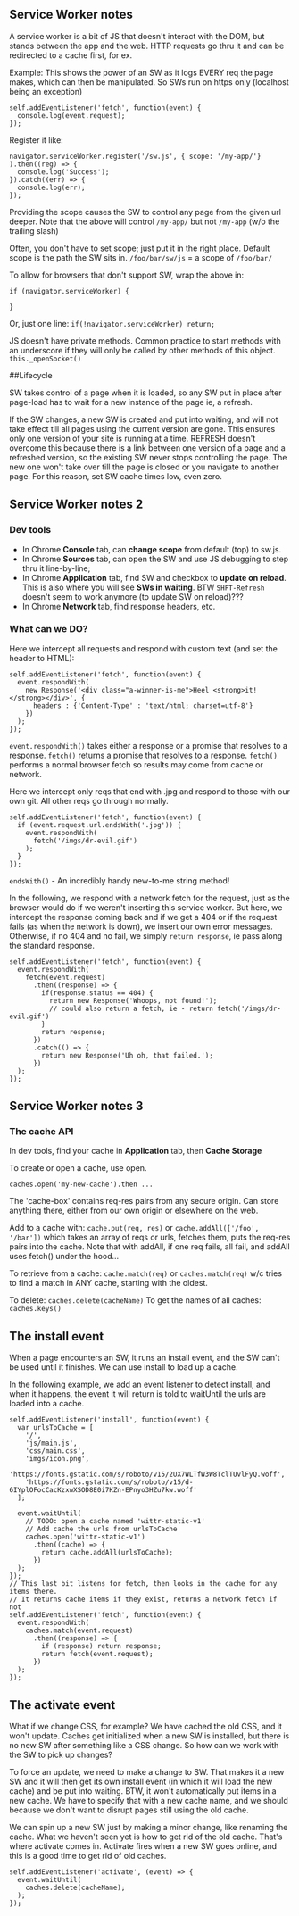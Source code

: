 ## Service Worker notes

A service worker is a bit of JS that doesn't interact with the DOM, but stands between the app and the web. HTTP requests go thru it and can be redirected to a cache first, for ex.

Example: This shows the power of an SW as it logs EVERY req the page makes, which can then be manipulated. So SWs run on https only (localhost being an exception)

```
self.addEventListener('fetch', function(event) {
  console.log(event.request);
});
```

Register it like:

```
navigator.serviceWorker.register('/sw.js', { scope: '/my-app/'} ).then((reg) => {
  console.log('Success');
}).catch((err) => {
  console.log(err);
});
```

Providing the scope causes the SW to control any page from the given url deeper. Note that the above will control `/my-app/` but not `/my-app` (w/o the trailing slash)

Often, you don't have to set scope; just put it in the right place. Default scope is the path the SW sits in. `/foo/bar/sw/js` = a scope of `/foo/bar/`

To allow for browsers that don't support SW, wrap the above in:

```
if (navigator.serviceWorker) {

}
```
Or, just one line: `if(!navigator.serviceWorker) return;`

JS doesn't have private methods. Common practice to start methods with an underscore if they will only be called by other methods of this object. `this._openSocket()`

##Lifecycle

SW takes control of a page when it is loaded, so any SW put in place after page-load has to wait for a new instance of the page ie, a refresh.

If the SW changes, a new SW is created and put into waiting, and will not take effect till all pages using the current version are gone. This ensures only one version of your site is running at a time. REFRESH doesn't overcome this because there is a link between one version of a page and a refreshed version, so the existing SW never stops controlling the page. The new one won't take over till the page is closed or you navigate to another page. For this reason, set SW cache times low, even zero.

## Service Worker notes 2

### Dev tools
- In Chrome **Console** tab, can **change scope** from default (top) to sw.js.
- In Chrome **Sources** tab, can open the SW and use JS debugging to step thru it line-by-line;
- In Chrome **Application** tab, find SW and checkbox to **update on reload**. This is also where you will see **SWs in waiting**. BTW `SHFT-Refresh` doesn't seem to work anymore (to update SW on reload)???
- In Chrome **Network** tab, find response headers, etc.


### What can we DO?
Here we intercept all requests and respond with custom text (and set the header to HTML):
```
self.addEventListener('fetch', function(event) {
  event.respondWith(
    new Response('<div class="a-winner-is-me">Heel <strong>it!</strong></div>', {
      headers : {'Content-Type' : 'text/html; charset=utf-8'}
    })
  );
});
```
`event.respondWith()` takes either a response or a promise that resolves to a response.
`fetch()` returns a promise that resolves to a response. `fetch()` performs a normal browser fetch so results may come from cache or network.

Here we intercept only reqs that end with .jpg and respond to those with our own git. All other reqs go through normally.
```
self.addEventListener('fetch', function(event) {
  if (event.request.url.endsWith('.jpg')) {
    event.respondWith(
      fetch('/imgs/dr-evil.gif')
    );
  }
});
```
`endsWith()` - An incredibly handy new-to-me string method!

In the following, we respond with a network fetch for the request, just as the browser would do if we weren't inserting this service worker. But here, we intercept the response coming back and if we get a 404 or if the request fails (as when the network is down), we insert our own error messages. Otherwise, if no 404 and no fail, we simply `return response`, ie pass along the standard response.

```
self.addEventListener('fetch', function(event) {
  event.respondWith(
    fetch(event.request)
      .then((response) => {
        if(response.status == 404) {
          return new Response('Whoops, not found!');
          // could also return a fetch, ie - return fetch('/imgs/dr-evil.gif')
        }
        return response;
      })
      .catch(() => {
        return new Response('Uh oh, that failed.');
      })
  );
});
```

## Service Worker notes 3

### The cache API
In dev tools, find your cache in **Application** tab, then **Cache Storage**

To create or open a cache, use open.
```
caches.open('my-new-cache').then ...
```

The 'cache-box' contains req-res pairs from any secure origin. Can store anything there, either from our own origin or elsewhere on the web.

Add to a cache with:
`cache.put(req, res)` or `cache.addAll(['/foo', '/bar'])` which takes an array of reqs or urls, fetches them, puts the req-res pairs into the cache. Note that with addAll, if one req fails, all fail, and addAll uses fetch() under the hood...

To retrieve from a cache:
`cache.match(req)` or `caches.match(req)` w/c tries to find a match in ANY cache, starting with the oldest.

To delete: `caches.delete(cacheName)`
To get the names of all caches: `caches.keys()`


## The install event
When a page encounters an SW, it runs an install event, and the SW can't be used until it finishes. We can use install to load up a cache.

In the following example, we add an event listener to detect install, and when it happens, the event it will return is told to waitUntil the urls are loaded into a cache.
```
self.addEventListener('install', function(event) {
  var urlsToCache = [
    '/',
    'js/main.js',
    'css/main.css',
    'imgs/icon.png',
    'https://fonts.gstatic.com/s/roboto/v15/2UX7WLTfW3W8TclTUvlFyQ.woff',
    'https://fonts.gstatic.com/s/roboto/v15/d-6IYplOFocCacKzxwXSOD8E0i7KZn-EPnyo3HZu7kw.woff'
  ];

  event.waitUntil(
    // TODO: open a cache named 'wittr-static-v1'
    // Add cache the urls from urlsToCache
    caches.open('wittr-static-v1')
      .then((cache) => {
        return cache.addAll(urlsToCache);
      })
  );
});
// This last bit listens for fetch, then looks in the cache for any items there.
// It returns cache items if they exist, returns a network fetch if not
self.addEventListener('fetch', function(event) {
  event.respondWith(
    caches.match(event.request)
      .then((response) => {
        if (response) return response;
        return fetch(event.request);
      })
  );
});
```

## The activate event
What if we change CSS, for example? We have cached the old CSS, and it won't update. Caches get initialized when a new SW is installed, but there is no new SW after something like a CSS change. So how can we work with the SW to pick up changes?

To force an update, we need to make a change to SW. That makes it a new SW and it will then get its own install event (in which it will load the new cache) and be put into waiting. BTW, it won't automatically put items in a new cache. We have to specify that with a new cache name, and we should because we don't want to disrupt pages still using the old cache.

We can spin up a new SW just by making a minor change, like renaming the cache. What we haven't seen yet is how to get rid of the old cache. That's where activate comes in. Activate fires when a new SW goes online, and this is a good time to get rid of old caches.

```
self.addEventListener('activate', (event) => {
  event.waitUntil(
    caches.delete(cacheName);
  );
});
```
